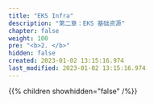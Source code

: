 ```yaml
---
title: "EKS Infra"
description: "第二章：EKS 基础资源"
chapter: false
weight: 100
pre: "<b>2. </b>"
hidden: false
created: 2023-01-02 13:15:16.974
last_modified: 2023-01-02 13:15:16.974
---
```


{{% children showhidden="false" /%}}

